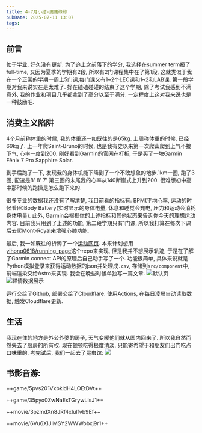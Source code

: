 ```yaml
---
title: 4-7月小结-庸庸碌碌
pubDate: 2025-07-11 13:07
tags:
---
```

## 前言
忙于学业, 好久没有更新. 为了追上之前落下的学分, 我选择在summer term报了full-time, 又因为夏季的学期有2段, 所以有2门课程集中在了第1段, 这就类似于我在一个正常的学期一周上5门课,每门课又有1~2个LEC课和1~2和LAB课. 第一段学期对我来说实在是太难了. 好在磕磕碰碰的结束了这个学期, 除了考试我感到不满意外, 我的作业和项目几乎都拿到了高分以至于满分. 一定程度上这对我来说也是一种鼓励吧.

## 消费主义陷阱
4个月前称体重的时候, 我的体重还一如既往的是65kg. 上周称体重的时候, 已经69kg了. 上一年爬Saint-Bruno的时候, 也是我有史以来第一次爬山爬到上气不接下气, 心率一度到200. 刚好看到Garmin的官网在打折, 于是买了一块Garmin Fēnix 7 Pro Sapphire Solar. 

到手后跑了一下, 发现我的身体机能下降到了一个不敢想象的地步.1km一圈, 跑了3圈, 配速是8' 8' 7' 第三圈的末尾我的心率从140断崖式上升到200. 很难想初中高中那时候的跑操是怎么跑下来的.

很多专业的数据我还没有了解清楚, 我目前看的指标有: BPM(平均心率, 运动的时候看)和Body Battery(实时显示的身体电量, 休息和睡觉会充电, 压力和运动会消耗身体电量). 此外, Garmin会根据你的上述指标和其他状态来告诉你今天的理想运动内容. 目前我只用到了上述的功能, 第二段学期只有1门课, 所以我打算在每次下课后去爬Mont-Royal来增强心肺功能.

最后, 我一如既往的折腾了一个[运动网页](https://exercise.asyncx.top). 本来计划想用[yihong0618/running_page](https://github.com/yihong0618/running_page/tree/master)这个repo来实现, 但是我并不想展示轨迹, 于是在了解了Garmin connect API的原理后自己动手写了一个. 功能很简单, 具体来说就是Python模拟登录来获得运动数据的json并处理成`.csv`, 存储到`src/component`中, 前端渲染交给Astro来实现. 我会在晚些时候单独写一篇文章.
![默认页](https://r2.asyncx.top/2025/07/11/202507111422833.webp)
![详情数据展示](https://r2.asyncx.top/2025/07/11/202507111422780.webp)

运行交给了Github, 部署交给了Cloudflare. 使用Actions, 在每日凌晨自动读取数据, 触发Cloudflare更新.

## 生活
我现在住的地方是外公外婆的房子, 天气变暖他们就从国内回来了. 所以我自然而然失去了厨房的所有权. 现在顿顿吃得极度清淡, 只能寄希望于和朋友们出门吃点口味重的. 考完试后, 我们一起去了昆虫馆:
![](https://r2.asyncx.top/2025/07/11/202507111454519.webp)


## 书影音游:

++game/5pvs201VxbkldH4LOEtDVt++

++game/35pyo0ZwNaEsTGrywLIsJ1++

++movie/3pzmdXn8JRf4xIulfvb9Ef++

++movie/6Vu6XIJIMSY2WWWobxj9r1++